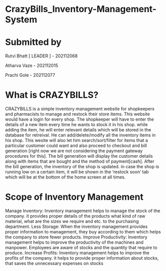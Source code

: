 # CrazyBills_Inventory-Management-System
# Submitted by 
Rutvi Bhatt [ LEADER ] - 202112068    

Atharva Vaze - 202112015

Prachi Gole - 202112077
# What is CRAZYBILLS? 
CRAZYBILLS is a simple inventory management website for shopkeepers and
pharmacists to manage and restock their store items. This website would have a login
for every shop. The shopkeeper will have to enter the details of a new item every time
he wants to stock it in his shop. while adding the item, he will enter relevant details
which will be stored in the database for retreival. He can add/delete/modify all the
inventory items in his shop. This wesite will also let him search/sort/filter for items that a
particular customer could want and also proceed to checkout and bill generation [right
now we are not considering the payment gateway procedures for this]. The bill
generation will display the customer details along with items that are bought and the
method of payment[cash]. After the bill generation, the inventory of the shop is updated.
in case the shop is running low on a certain item, it will be shown in the ‘restock soon’
tab which will be at the bottom of the home screen at all times.
# Scope of Inventory Management
Manage Inventory: Inventory management helps to manage the stock of the company. it
provides proper details of the products what kind of raw material, what are the sizes we
require and etc. to the purchasing department.
Less Storage: When the inventory management provides proper information to
management, they buy according to them which helps the company to store fewer
products.
Improve Productivity: Inventory management helps to improve the productivity of the
machines and manpower. Employees are aware of stocks and the quantity that require
to produce.
Increase Profits: Inventory management helps to improve the profits of the company. it
helps to provide proper information about stocks, that saves the unnecessary expenses
on stocks
